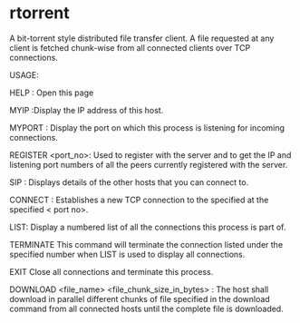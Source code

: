 rtorrent
========

A bit-torrent style distributed file transfer client. A file requested at any client is fetched chunk-wise from all connected clients over TCP connections.

USAGE:

HELP : Open this page

MYIP :Display the IP address of this host.

MYPORT : Display the port on which this process is listening for incoming connections.

REGISTER <server IP> <port_no>: Used to register  with the server and to get the IP and listening port numbers of all the peers currently registered with the server.

SIP : Displays details of the other hosts that you can connect to.

CONNECT <destination> <port no>: Establishes a new TCP connection to the
specified <destination> at the specified < port no>.

LIST: Display a numbered list of all the connections this process is part of.

TERMINATE <connection id.> This command will terminate the connection listed under the specified number when LIST is used to display all connections.

EXIT Close all connections and terminate this process.

DOWNLOAD <file_name> <file_chunk_size_in_bytes> : The host shall download in parallel different chunks of file specified in the download command from all connected hosts until the complete file is downloaded.
